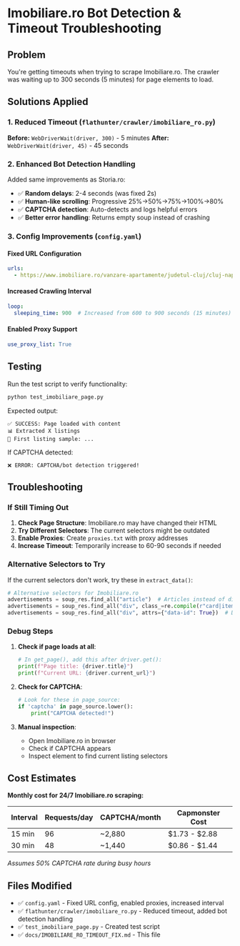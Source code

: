 # Imobiliare.ro Bot Detection & Timeout Troubleshooting

## Problem

You're getting timeouts when trying to scrape Imobiliare.ro. The crawler was waiting up to 300 seconds (5 minutes) for page elements to load.

## Solutions Applied

### 1. **Reduced Timeout** (`flathunter/crawler/imobiliare_ro.py`)

**Before:** `WebDriverWait(driver, 300)` - 5 minutes
**After:** `WebDriverWait(driver, 45)` - 45 seconds

### 2. **Enhanced Bot Detection Handling**

Added same improvements as Storia.ro:
- ✅ **Random delays**: 2-4 seconds (was fixed 2s)
- ✅ **Human-like scrolling**: Progressive 25%→50%→75%→100%→80%
- ✅ **CAPTCHA detection**: Auto-detects and logs helpful errors
- ✅ **Better error handling**: Returns empty soup instead of crashing

### 3. **Config Improvements** (`config.yaml`)

#### Fixed URL Configuration
```yaml
urls:
  - https://www.imobiliare.ro/vanzare-apartamente/judetul-cluj/cluj-napoca?price=130000-200000
```

#### Increased Crawling Interval
```yaml
loop:
  sleeping_time: 900  # Increased from 600 to 900 seconds (15 minutes)
```

#### Enabled Proxy Support
```yaml
use_proxy_list: True
```

## Testing

Run the test script to verify functionality:
```bash
python test_imobiliare_page.py
```

Expected output:
```
✅ SUCCESS: Page loaded with content
📊 Extracted X listings
📝 First listing sample: ...
```

If CAPTCHA detected:
```
❌ ERROR: CAPTCHA/bot detection triggered!
```

## Troubleshooting

### If Still Timing Out

1. **Check Page Structure**: Imobiliare.ro may have changed their HTML
2. **Try Different Selectors**: The current selectors might be outdated
3. **Enable Proxies**: Create `proxies.txt` with proxy addresses
4. **Increase Timeout**: Temporarily increase to 60-90 seconds if needed

### Alternative Selectors to Try

If the current selectors don't work, try these in `extract_data()`:

```python
# Alternative selectors for Imobiliare.ro
advertisements = soup_res.find_all("article")  # Articles instead of divs
advertisements = soup_res.find_all("div", class_=re.compile(r"card|item"))  # Generic cards
advertisements = soup_res.find_all("div", attrs={"data-id": True})  # Data attributes
```

### Debug Steps

1. **Check if page loads at all**:
   ```python
   # In get_page(), add this after driver.get():
   print(f"Page title: {driver.title}")
   print(f"Current URL: {driver.current_url}")
   ```

2. **Check for CAPTCHA**:
   ```python
   # Look for these in page_source:
   if 'captcha' in page_source.lower():
       print("CAPTCHA detected!")
   ```

3. **Manual inspection**:
   - Open Imobiliare.ro in browser
   - Check if CAPTCHA appears
   - Inspect element to find current listing selectors

## Cost Estimates

**Monthly cost for 24/7 Imobiliare.ro scraping:**

| Interval | Requests/day | CAPTCHA/month | Capmonster Cost |
|----------|--------------|---------------|-----------------|
| 15 min   | 96           | ~2,880        | $1.73 - $2.88   |
| 30 min   | 48           | ~1,440        | $0.86 - $1.44   |

*Assumes 50% CAPTCHA rate during busy hours*

## Files Modified

- ✅ `config.yaml` - Fixed URL config, enabled proxies, increased interval
- ✅ `flathunter/crawler/imobiliare_ro.py` - Reduced timeout, added bot detection handling
- ✅ `test_imobiliare_page.py` - Created test script
- ✅ `docs/IMOBILIARE_RO_TIMEOUT_FIX.md` - This file